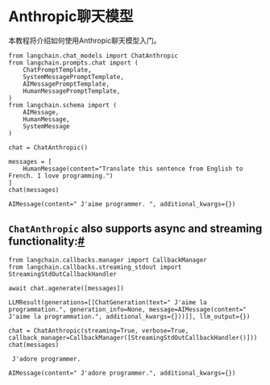 
Anthropic聊天模型
=============

本教程将介绍如何使用Anthropic聊天模型入门。

```
from langchain.chat_models import ChatAnthropic
from langchain.prompts.chat import (
    ChatPromptTemplate,
    SystemMessagePromptTemplate,
    AIMessagePromptTemplate,
    HumanMessagePromptTemplate,
)
from langchain.schema import (
    AIMessage,
    HumanMessage,
    SystemMessage
)

```

```
chat = ChatAnthropic()

```

```
messages = [
    HumanMessage(content="Translate this sentence from English to French. I love programming.")
]
chat(messages)

```

```
AIMessage(content=" J'aime programmer. ", additional_kwargs={})

```

`ChatAnthropic` also supports async and streaming functionality:[#](#chatanthropic-also-supports-async-and-streaming-functionality "Permalink to this headline")
----------------------------------------------------------------------------------------------------------------------------------------------------------------

```
from langchain.callbacks.manager import CallbackManager
from langchain.callbacks.streaming_stdout import StreamingStdOutCallbackHandler

```

```
await chat.agenerate([messages])

```

```
LLMResult(generations=[[ChatGeneration(text=" J'aime la programmation.", generation_info=None, message=AIMessage(content=" J'aime la programmation.", additional_kwargs={}))]], llm_output={})

```

```
chat = ChatAnthropic(streaming=True, verbose=True, callback_manager=CallbackManager([StreamingStdOutCallbackHandler()]))
chat(messages)

```

```
 J'adore programmer.

```

```
AIMessage(content=" J'adore programmer.", additional_kwargs={})

```

